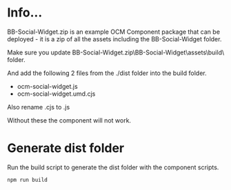 # Info...

BB-Social-Widget.zip is an example OCM Component package that can be deployed - it is a zip of all the assets including the BB-Social-Widget folder.

Make sure you update BB-Social-Widget.zip\BB-Social-Widget\assets\build\ folder.

And add the following 2 files from the ./dist folder into the build folder.

- ocm-social-widget.js
- ocm-social-widget.umd.cjs

Also rename .cjs to .js

Without these the component will not work.

# Generate dist folder

Run the build script to generate the dist folder with the component scripts.

```
npm run build
```

